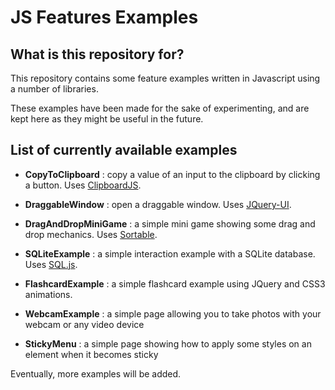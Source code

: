 # JS Features Examples #

## What is this repository for? ##

This repository contains some feature examples written in Javascript using a number of libraries.

These examples have been made for the sake of experimenting, and are kept here as they might be useful in the future.

## List of currently available examples ##

* __CopyToClipboard__ : copy a value of an input to the clipboard by clicking a button. Uses [ClipboardJS](https://clipboardjs.com/).

* __DraggableWindow__ : open a draggable window. Uses [JQuery-UI](https://jqueryui.com/).

* __DragAndDropMiniGame__ : a simple mini game showing some drag and drop mechanics. Uses [Sortable](https://rubaxa.github.io/Sortable/).

* __SQLiteExample__ : a simple interaction example with a SQLite database. Uses [SQL.js](https://github.com/kripken/sql.js/).

* __FlashcardExample__ : a simple flashcard example using JQuery and CSS3 animations.

* __WebcamExample__ : a simple page allowing you to take photos with your webcam or any video device

* __StickyMenu__ : a simple page showing how to apply some styles on an element when it becomes sticky

Eventually, more examples will be added.
